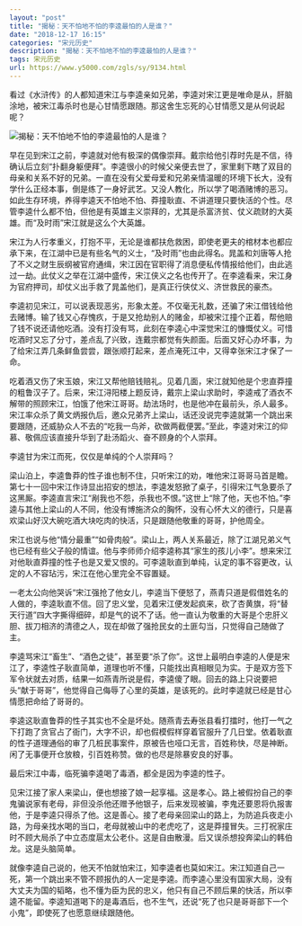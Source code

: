 ```yaml
---
layout: "post"
title: "揭秘：天不怕地不怕的李逵最怕的人是谁？"
date: "2018-12-17 16:15"
categories: "宋元历史"
description: "揭秘：天不怕地不怕的李逵最怕的人是谁？"
tags: 宋元历史
url: https://www.y5000.com/zgls/sy/9134.html
---
```






看过《水浒传》的人都知道宋江与李逵亲如兄弟，李逵对宋江更是唯命是从，肝脑涂地，被宋江毒杀时也是心甘情愿跟随。那这舍生忘死的心甘情愿又是从何说起呢？

![揭秘：天不怕地不怕的李逵最怕的人是谁？](/uploads/allimg/170104/6-1F104140K4O9.JPG)

早在见到宋江之前，李逵就对他有极深的偶像崇拜。戴宗给他引荐时先是不信，待确认后立刻“扑翻身躯便拜”。李逵很小的时候父亲便去世了，家里剩下瞎了双目的母亲和关系不好的兄弟。一直在没有父爱母爱和兄弟亲情温暖的环境下长大，没有学什么正经本事，倒是练了一身好武艺。又没人教化，所以学了喝酒赌博的恶习。如此生存环境，养得李逵天不怕地不怕、莽撞耿直、不讲道理只要快活的个性。尽管李逵什么都不怕，但他是有英雄主义崇拜的，尤其是杀富济贫、仗义疏财的大英雄。而“及时雨”宋江就是这么个大英雄。

宋江为人行孝重义，打抱不平，无论是谁都扶危救困，即使老更夫的棺材本也都应承下来，在江湖中已是有些名气的义士，“及时雨”也由此得名。晁盖和刘唐等人抢了不义之财生辰纲被官府通缉，宋江因在官职得了消息便私传情报给他们，由此逃过一劫。此仗义之举在江湖中盛传，宋江侠义之名也传开了。在李逵看来，宋江身为官府押司，却仗义出手救了晁盖他们，是真正行侠仗义、济世救民的豪杰。

李逵初见宋江，可以说表现恶劣，形象太差。不仅毫无礼数，还骗了宋江借钱给他去赌博。输了钱又心存愧疚，于是又抢劫别人的赌金，却被宋江撞个正着，帮他赔了钱不说还请他吃酒。没有打没有骂，此刻在李逵心中深觉宋江的慷慨仗义。可惜吃酒时又忘了分寸，差点乱了兴致，连戴宗都觉有失颜面。后面又好心办坏事，为了给宋江弄几条鲜鱼尝尝，跟张顺打起来，差点淹死江中，又得幸张宋江才保了一命。

吃着酒又伤了宋玉娘，宋江又帮他赔钱赔礼。见着几面，宋江就知他是个忠直莽撞的粗鲁汉子了。后来，宋江浔阳楼上题反诗，戴宗上梁山求助时，李逵戒了酒衣不解带的照顾宋江，怕饿了他宋江哥哥。劫法场时，也是他冲在最前头，杀人最多。宋江率众杀了黄文炳报仇后，邀众兄弟齐上梁山，话还没说完李逵就第一个跳出来要跟随，还威胁众人不去的“吃我一鸟斧，砍做两截便罢。”至此，李逵对宋江的仰慕、敬佩应该直接升华到了赴汤蹈火、奋不顾身的个人崇拜。

李逵甘为宋江而死，仅仅是单纯的个人崇拜吗？

梁山泊上，李逵鲁莽的性子谁也制不住，只听宋江的劝，唯他宋江哥哥马首是瞻。第七十一回中宋江作诗显出招安的想法，李逵发怒掀了桌子，引得宋江气急要杀了这黑厮。李逵直言宋江“剐我也不怨，杀我也不恨。”这世上“除了他，天也不怕。”李逵与其他上梁山的人不同，他没有博施济众的胸怀，没有心怀大义的德行，只是喜欢梁山好汉大碗吃酒大块吃肉的快活，只是跟随他敬重的哥哥，护他周全。

宋江也说与他“情分最重”“如骨肉般”。梁山上，两人关系最近，除了江湖兄弟义气也已经有些父子般的情谊。他与李师师介绍李逵称其“家生的孩儿小李”。想来宋江对他耿直莽撞的性子也是又爱又恨的。可李逵耿直到单纯，认定的事不容更改，认定的人不容玷污，宋江在他心里完全不容置疑。

一老太公向他哭诉“宋江强抢了他女儿，李逵当下便怒了，燕青只道是假借姓名的人做的，李逵耿直不信。回了忠义堂，见着宋江便发起疯来，砍了杏黄旗，将“替天行道”四大字撕得细碎，却是气的说不了话。他一直认为敬重的大哥是个忠肝义胆、拔刀相济的清德之人，现在却做了强抢民女的土匪勾当，只觉得自己随做了主。

李逵骂宋江“畜生”、“酒色之徒”，甚至要“杀了你”。这世上最明白李逵的人便是宋江了，李逵性子耿直简单，道理也听不懂，只能找出真相眼见为实。于是双方签下军令状就去对质，结果一如燕青所说是假，李逵傻了眼。回去的路上只说要把头“献于哥哥”，他觉得自己侮辱了心里的英雄，是该死的。此时李逵就已经是甘心情愿把命给了哥哥的。

李逵这耿直鲁莽的性子其实也不全是坏处。随燕青去寿张县看打擂时，他打一气之下打跑了贪官占了衙门，大字不识，却也假模假样穿着官服升了几日堂。依着耿直的性子道理通俗的审了几桩民事案件，原被告也哑口无言，百姓称快，尽是神断。闲了无事便开仓放粮，引百姓称赞。做的也尽是除暴安良的好事。

最后宋江中毒，临死骗李逵喝了毒酒，都全是因为李逵的性子。

见宋江接了家人来梁山，便也想接了娘一起享福。这是孝心。路上被假扮自己的李鬼骗说家有老母，非但没杀他还赠予他银子，后来发现被骗，李鬼还要恩将仇报害他，于是李逵只得杀了他。这是善心。接了老母亲回梁山的路上，为防追兵夜走小路，为母亲找水喝的当口，老母就被山中的老虎吃了，这是莽撞冒失。三打祝家庄时不顾大局杀了中立态度扈太公老仆。这是自由散漫。后又误杀想投奔梁山的韩伯龙。这是头脑简单。

就像李逵自己说的，他天不怕就怕宋江，知李逵者也莫如宋江。宋江知道自己一死，第一个跳出来不管不顾报仇的人一定是李逵。而李逵心里没有国家大局，没有大丈夫为国的韬略，也不懂为臣为民的忠义，他只有自己不顾后果的快活，所以李逵不能留。李逵知道喝下的是毒酒后，也不生气，还说“死了也只是哥哥部下一个小鬼”，即使死了也愿意继续跟随他。
